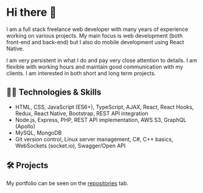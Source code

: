 # Hi there 👋

I am a full stack freelance web developer with many years of experience working on various projects. My main focus is web development (both front-end and back-end) but I also do mobile development using React Native. 

I am very persistent in what I do and pay very close attention to details. I am flexible with working hours and maintain good communication with my clients. I am interested in both short and long term projects.

## 👨‍💻 Technologies & Skills

- HTML, CSS, JavaScript (ES6+), TypeScript, AJAX, React, React Hooks, Redux, React Native, Bootstrap, REST API integration
- Node.js, Express, PHP, REST API implementation, AWS S3, GraphQL (Apollo)
- MySQL, MongoDB
- Git version control, Linux server management, C#, C++ basics, WebSockets (socket.io), Swagger/Open API

## 🛠️ Projects

My portfolio can be seen on the [repositories](https://github.com/fifi98?tab=repositories) tab.
